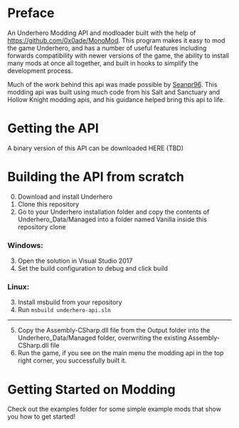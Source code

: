 # Preface

An Underhero Modding API and modloader built with the help of https://github.com/0x0ade/MonoMod. This program makes it easy to mod the game Underhero, and has a number of useful features including forwards compatibility with newer versions of the game, the ability to install many mods at once all together, and built in hooks to simplify the development process.

Much of the work behind this api was made possible by [Seanpr96](https://github.com/seanpr96). This modding api was built using much code from his Salt and Sanctuary and Hollow Knight modding apis, and his guidance helped bring this api to life.

# Getting the API

A binary version of this API can be downloaded HERE (TBD)

# Building the API from scratch

0. Download and install Underhero
1. Clone this repository
2. Go to your Underhero installation folder and copy the contents of Underhero_Data/Managed into a folder named Vanilla inside this repository clone

### Windows:

3. Open the solution in Visual Studio 2017
4. Set the build configuration to debug and click build

### Linux:

3. Install msbuild from your repository
4. Run `msbuild underhero-api.sln`

---

5. Copy the Assembly-CSharp.dll file from the Output folder into the Underhero_Data/Managed folder, overwriting the existing Assembly-CSharp.dll file
6. Run the game, if you see on the main menu the modding api in the top right corner, you successfully built it.

# Getting Started on Modding

Check out the examples folder for some simple example mods that show you how to get started!
